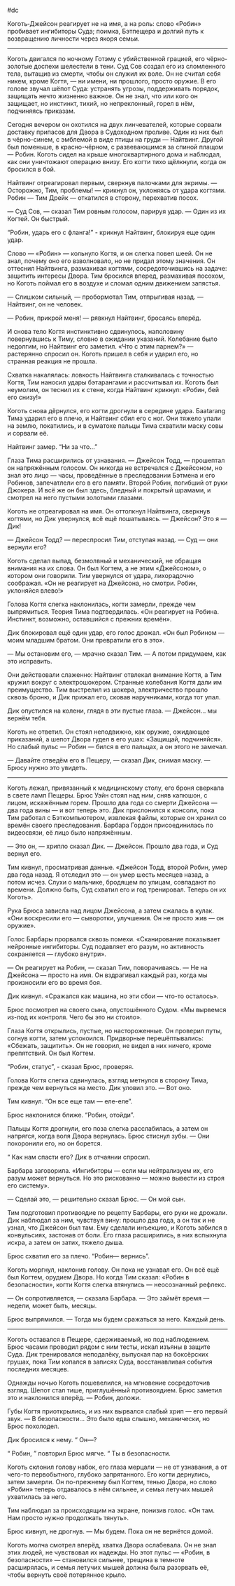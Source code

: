 #dc 

Коготь‑Джейсон реагирует не на имя, а на роль: слово «Робин» пробивает ингибиторы Суда; поимка, Бэтпещера и долгий путь к возвращению личности через якоря семьи.

---
Коготь двигался по ночному Готэму с убийственной грацией, его чёрно-золотые доспехи шелестели в тени. Суд Сов создал его из сломленного тела, вытащив из смерти, чтобы он служил их воле. Он не считал себя никем, кроме Когтя, — ни имени, ни прошлого, просто оружие. В его голове звучал шёпот Суда: устранять угрозы, поддерживать порядок, защищать нечто жизненно важное. Он не знал, что или кого он защищает, но инстинкт, тихий, но непреклонный, горел в нём, подчиняясь приказам.

Сегодня вечером он охотился на двух линчевателей, которые сорвали доставку припасов для Двора в Судоходном проливе. Один из них был в чёрно-синем, с эмблемой в виде птицы на груди — Найтвинг. Другой был поменьше, в красно-чёрном, с развевающимся за спиной плащом — Робин. Коготь сидел на крыше многоквартирного дома и наблюдал, как они уничтожают операцию внизу. Его когти тихо щёлкнули, когда он бросился в бой.

Найтвинг отреагировал первым, сверкнув палочками для экримы. — Осторожно, Тим, проблемы! — крикнул он, уклоняясь от удара когтями. Робин — Тим Дрейк — откатился в сторону, перехватив посох.

— Суд Сов, — сказал Тим ровным голосом, парируя удар. — Один из их Когтей. Он быстрый.

“Робин, ударь его с фланга!” - крикнул Найтвинг, блокируя еще один удар.

Слово — «Робин» — кольнуло Когтя, и он слегка повел шеей. Он не знал, почему оно его взволновало, но не придал этому значения. Он оттеснил Найтвинга, размахивая когтями, сосредоточившись на задаче: защитить интересы Двора. Тим бросился вперед, размахивая посохом, но Коготь поймал его в воздухе и сломал одним движением запястья.

— Слишком сильный, — пробормотал Тим, отпрыгивая назад. — Найтвинг, он не человек.

— Робин, прикрой меня! — рявкнул Найтвинг, бросаясь вперёд.

И снова тело Когтя инстинктивно сдвинулось, наполовину повернувшись к Тиму, словно в ожидании указаний. Колебание было недолгим, но Найтвинг его заметил. «Что с этим парнем?» — растерянно спросил он. Коготь пришел в себя и ударил его, но странная реакция не прошла.

Схватка накалялась: ловкость Найтвинга сталкивалась с точностью Когтя, Тим наносил удары бэтарангами и рассчитывал их. Коготь был неумолим, он теснил их к стене, когда Найтвинг крикнул: «Робин, бей его снизу!»

Коготь снова дёрнулся, его когти дрогнули в середине удара. Баatarang Тима ударил его в плечо, и Найтвинг сбил его с ног. Они тяжело упали на землю, покатились, и в суматохе пальцы Тима схватили маску совы и сорвали её.

Найтвинг замер. “Ни за что...”

Глаза Тима расширились от узнавания. — Джейсон Тодд, — прошептал он напряжённым голосом. Он никогда не встречался с Джейсоном, но знал это лицо — часы, проведённые в преследовании Бэтмена и его Робинов, запечатлели его в его памяти. Второй Робин, погибший от руки Джокера. И всё же он был здесь, бледный и покрытый шрамами, и смотрел на него пустыми золотыми глазами.

Коготь не отреагировал на имя. Он оттолкнул Найтвинга, сверкнув когтями, но Дик увернулся, всё ещё пошатываясь. — Джейсон? Это я — Дик!

— Джейсон Тодд? — переспросил Тим, отступая назад. — Суд — они вернули его?

Коготь сделал выпад, безмолвный и механический, не обращая внимания на их слова. Он был Когтем, а не этим «Джейсоном», о котором они говорили. Тим увернулся от удара, лихорадочно соображая. «Он не реагирует на Джейсона, но смотри. Робин, уклоняйся влево!»

Голова Когтя слегка наклонилась, когти замерли, прежде чем выпрямиться. Теория Тима подтвердилась. «Он реагирует на Робина. Инстинкт, возможно, оставшийся с прежних времён».

Дик блокировал ещё один удар, его голос дрожал. «Он был Робином — моим младшим братом. Они превратили его в это».

— Мы остановим его, — мрачно сказал Тим. — А потом придумаем, как это исправить.

Они действовали слаженно: Найтвинг отвлекал внимание Когтя, а Тим кружил вокруг с электрошокером. Странные колебания Когтя дали им преимущество. Тим выстрелил из шокера, электричество прошло сквозь броню, и Дик прижал его, сковав наручниками, когда тот упал.

Дик опустился на колени, глядя в эти пустые глаза. — Джейсон… мы вернём тебя.

Коготь не ответил. Он стоял неподвижно, как оружие, ожидающее приказаний, а шепот Двора гудел в его ушах: «Защищай, подчиняйся». Но слабый пульс — Робин — бился в его пальцах, а он этого не замечал.

— Давайте отведём его в Пещеру, — сказал Дик, снимая маску. — Брюсу нужно это увидеть.

---
Коготь лежал, привязанный к медицинскому столу, его броня сверкала в свете ламп Пещеры. Брюс Уэйн стоял над ним, сняв капюшон, с лицом, искажённым горем. Прошло два года со смерти Джейсона — два года вины — и вот теперь это. Дик прислонился к консоли, пока Тим работал с Бэткомпьютером, извлекая файлы, которые он хранил со времён своего преследования. Барбара Гордон присоединилась по видеосвязи, её лицо было напряжённым.

— Это он, — хрипло сказал Дик. — Джейсон. Прошло два года, и Суд вернул его.

Тим кивнул, просматривая данные. «Джейсон Тодд, второй Робин, умер два года назад. Я отследил это — он умер шесть месяцев назад, а потом исчез. Слухи о мальчике, бродящем по улицам, совпадают по времени. Должно быть, Суд схватил его и год тренировал. Теперь он их Коготь».

Рука Брюса зависла над лицом Джейсона, а затем сжалась в кулак. «Они воскресили его — сыворотки, улучшения. Он не просто жив — он оружие».

Голос Барбары прорвался сквозь помехи. «Сканирование показывает нейронные ингибиторы. Суд подавляет его разум, но активность сохраняется — глубоко внутри».

— Он реагирует на Робин, — сказал Тим, поворачиваясь. — Не на Джейсона — просто на имя. Он вздрагивал каждый раз, когда мы произносили его во время боя.

Дик кивнул. «Сражался как машина, но эти сбои — что-то осталось».

Брюс посмотрел на своего сына, опустошённого Судом. «Мы вырвемся из-под их контроля. Чего бы это ни стоило».

Глаза Когтя открылись, пустые, но настороженные. Он проверил путы, согнув когти, затем успокоился. Придворные перешёптывались: «Сбежать, защитить». Он не говорил, не видел в них ничего, кроме препятствий. Он был Когтем.

“Робин, статус”, - сказал Брюс, проверяя.

Голова Когтя слегка сдвинулась, взгляд метнулся в сторону Тима, прежде чем вернуться на место. Дик уловил это. — Вот оно.

Тим кивнул. “Он все еще там — еле-еле”.

Брюс наклонился ближе. “Робин, отойди”.

Пальцы Когтя дрогнули, его поза слегка расслабилась, а затем он напрягся, когда воля Двора вернулась. Брюс стиснул зубы. — Они похоронили его, но он борется.

“ Как нам спасти его? Дик в отчаянии спросил.

Барбара заговорила. «Ингибиторы — если мы нейтрализуем их, его разум может вернуться. Но это рискованно — можно вывести из строя его систему».

— Сделай это, — решительно сказал Брюс. — Он мой сын.

Тим подготовил противоядие по рецепту Барбары, его руки не дрожали. Дик наблюдал за ним, чувствуя вину: прошло два года, а он так и не узнал, что Джейсон был там. Ему сделали инъекцию, и Коготь забился в конвульсиях, застонав от боли. Его глаза расширились, в них вспыхнула искра, а затем он затих, тяжело дыша.

Брюс схватил его за плечо. “Робин— вернись”.

Коготь моргнул, наклонив голову. Он пока не узнавал его. Он всё ещё был Когтем, орудием Двора. Но когда Тим сказал: «Робин в безопасности», когти Когтя слегка втянулись — неосознанный рефлекс.

— Он сопротивляется, — сказала Барбара. — Это займёт время — недели, может быть, месяцы.

Брюс выпрямился. — Тогда мы будем сражаться за него. Каждый день.

---
Коготь оставался в Пещере, сдерживаемый, но под наблюдением. Брюс часами проводил рядом с ним тесты, искал изъяны в защите Суда. Дик тренировался неподалёку, выпуская пар на боксёрских грушах, пока Тим копался в записях Суда, восстанавливая события последних месяцев.

Однажды ночью Коготь пошевелился, на мгновение сосредоточив взгляд. Шепот стал тише, приглушённый противоядием. Брюс заметил это и наклонился вперёд. — Робин, доложи.

Губы Когтя приоткрылись, и из них вырвался слабый хрип — его первый звук. — В безопасности… Это было едва слышно, механически, но Брюс похолодел.

Дик бросился к нему. “ Он—?

“ Робин, ” повторил Брюс мягче. “ Ты в безопасности.

Коготь склонил голову набок, его глаза мерцали — не от узнавания, а от чего-то первобытного, глубоко запрятанного. Его когти дернулись, затем замерли. Он по-прежнему был Когтем, тенью Двора, но слово «Робин» теперь отдавалось в нём сильнее, и семья летучих мышей ухватилась за него.

Тим наблюдал за происходящим на экране, понизив голос. «Он там. Нам просто нужно продолжать тянуть».

Брюс кивнул, не дрогнув. — Мы будем. Пока он не вернётся домой.

Коготь молча смотрел вперёд, хватка Двора ослабевала. Он не знал этих людей, не чувствовал их надежды. Но этот пульс — «Робин, в безопасности» — становился сильнее, трещина в темноте расширялась, и семья летучих мышей должна была разорвать её, чтобы вернуть своё потерянное крыло.
